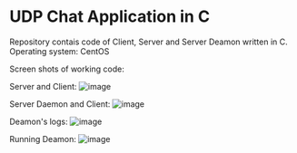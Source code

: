 # UDP Chat Application in C

Repository contais code of Client, Server and Server Deamon written in C.
Operating system: CentOS

Screen shots of working code:

Server and Client:
![image](https://user-images.githubusercontent.com/48219351/111839697-7bcaf700-88fb-11eb-83d8-ce7806cd7f8f.png)


Server Daemon and Client:
![image](https://user-images.githubusercontent.com/48219351/111839712-86858c00-88fb-11eb-8e46-fe3b2104ceb8.png)


Deamon's logs:
![image](https://user-images.githubusercontent.com/48219351/111839746-943b1180-88fb-11eb-949a-dbd5b094cbf7.png)


Running Deamon:
![image](https://user-images.githubusercontent.com/48219351/111839808-af0d8600-88fb-11eb-8dde-ef76c83486b7.png)
